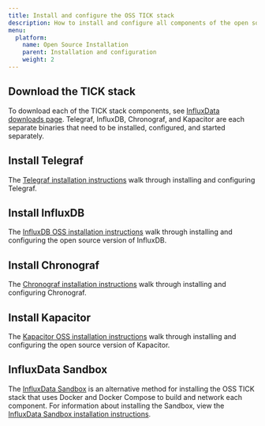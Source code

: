 ```yaml
---
title: Install and configure the OSS TICK stack
description: How to install and configure all components of the open source TICK stack – Telegraf, InfluxDB, Chronograf, and Kapacitor.
menu:
  platform:
    name: Open Source Installation
    parent: Installation and configuration
    weight: 2
---
```


## Download the TICK stack
To download each of the TICK stack components, see [InfluxData downloads page](https://portal.influxdata.com/downloads).
Telegraf, InfluxDB, Chronograf, and Kapacitor are each separate binaries that need
to be installed, configured, and started separately.


## Install Telegraf
The [Telegraf installation instructions](https://docs.influxdata.com/telegraf/latest/introduction/installation/)
walk through installing and configuring Telegraf.

## Install InfluxDB
The [InfluxDB OSS installation instructions](https://docs.influxdata.com/influxdb/latest/introduction/installation/)
walk through installing and configuring the open source version of InfluxDB.

## Install Chronograf
The [Chronograf installation instructions](https://docs.influxdata.com/chronograf/latest/introduction/installation/)
walk through installing and configuring Chronograf.

## Install Kapacitor
The [Kapacitor OSS installation instructions](https://docs.influxdata.com/kapacitor/latest/introduction/installation/)
walk through installing and configuring the open source version of Kapacitor.

## InfluxData Sandbox
The [InfluxData Sandbox](https://github.com/influxdata/sandbox) is an alternative
method for installing the OSS TICK stack that uses Docker and Docker Compose to build
and network each component. For information about installing the Sandbox, view the
[InfluxData Sandbox installation instructions](/platform/installation/sandbox-install).
